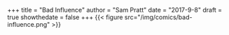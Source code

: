 +++
title = "Bad Influence"
author = "Sam Pratt"
date = "2017-9-8"
draft = true
showthedate = false
+++
{{< figure src="/img/comics/bad-influence.png" >}}